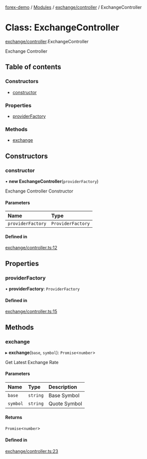 [forex-demo](../README.md) / [Modules](../modules.md) / [exchange/controller](../modules/exchange_controller.md) / ExchangeController

# Class: ExchangeController

[exchange/controller](../modules/exchange_controller.md).ExchangeController

Exchange Controller

## Table of contents

### Constructors

- [constructor](exchange_controller.ExchangeController.md#constructor)

### Properties

- [providerFactory](exchange_controller.ExchangeController.md#providerfactory)

### Methods

- [exchange](exchange_controller.ExchangeController.md#exchange)

## Constructors

### constructor

• **new ExchangeController**(`providerFactory`)

Exchange Controller Constructor

#### Parameters

| Name              | Type              |
| :---------------- | :---------------- |
| `providerFactory` | `ProviderFactory` |

#### Defined in

[exchange/controller.ts:12](https://github.com/suphero/forex-demo/blob/4b7f9d5/src/exchange/controller.ts#L12)

## Properties

### providerFactory

• **providerFactory**: `ProviderFactory`

#### Defined in

[exchange/controller.ts:15](https://github.com/suphero/forex-demo/blob/4b7f9d5/src/exchange/controller.ts#L15)

## Methods

### exchange

▸ **exchange**(`base`, `symbol`): `Promise`<`number`\>

Get Latest Exchange Rate

#### Parameters

| Name     | Type     | Description  |
| :------- | :------- | :----------- |
| `base`   | `string` | Base Symbol  |
| `symbol` | `string` | Quote Symbol |

#### Returns

`Promise`<`number`\>

#### Defined in

[exchange/controller.ts:23](https://github.com/suphero/forex-demo/blob/4b7f9d5/src/exchange/controller.ts#L23)
